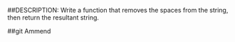 ##DESCRIPTION:
Write a function that removes the spaces from the string, then return the resultant string.

##git Ammend 